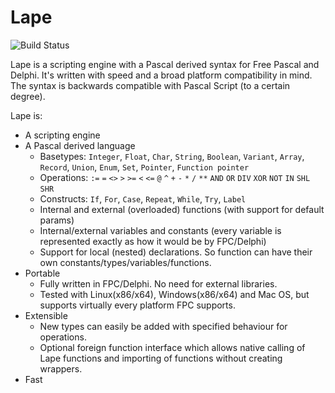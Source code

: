 Lape
====

![Build Status](https://github.com/nielsAD/lape/workflows/Lape%20Tests/badge.svg)

Lape is a scripting engine with a Pascal derived syntax for Free Pascal and Delphi. It's written with speed and a broad platform compatibility in mind. The syntax is backwards compatible with Pascal Script (to a certain degree).

Lape is:
- A scripting engine
- A Pascal derived language
    - Basetypes: `Integer`, `Float`, `Char`, `String`, `Boolean`, `Variant`, `Array`, `Record`, `Union`, `Enum`, `Set`, `Pointer`, `Function pointer`
    - Operations: `:=` `=` `<>` `>` `>=` `<` `<=` `@` `^` `+` `-` `*` `/` `**` `AND` `OR` `DIV` `XOR` `NOT` `IN` `SHL` `SHR`
    - Constructs: `If`, `For`, `Case`, `Repeat`, `While`, `Try`, `Label`
    - Internal and external (overloaded) functions (with support for default params)
    - Internal/external variables and constants (every variable is represented exactly as how it would be by FPC/Delphi)
    - Support for local (nested) declarations. So function can have their own constants/types/variables/functions.
- Portable
    - Fully written in FPC/Delphi. No need for external libraries.
    - Tested with Linux(x86/x64), Windows(x86/x64) and Mac OS, but supports virtually every platform FPC supports.
- Extensible
    - New types can easily be added with specified behaviour for operations.
    - Optional foreign function interface which allows native calling of Lape functions and importing of functions without creating wrappers.
- Fast
